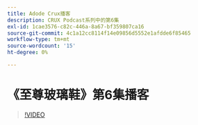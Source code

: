 ```yaml
---
title: Adode Crux播客
description: CRUX Podcast系列中的第6集
exl-id: 1cae3576-c82c-446a-8a67-bf359807ca16
source-git-commit: 4c1a12cc8114f14e09856d5552e1afdde6f85465
workflow-type: tm+mt
source-wordcount: '15'
ht-degree: 0%

---
```


# 《至尊玻璃鞋》第6集播客

>[!VIDEO](https://video.tv.adobe.com/v/3429331?quality=12learn=on)
